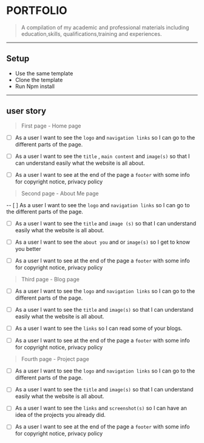 # PORTFOLIO

> A compilation of my academic and professional materials including
> education,skills, qualifications,training and experiences.

---

## Setup

- Use the same template
- Clone the template
- Run Npm install

---

## user story

> First page - Home page

- [ ] As a user I want to see the `logo` and `navigation links` so I can go to
      the different parts of the page.

- [ ] As a user I want to see the `title` , `main content` and `image(s)` so
      that I can understand easily what the website is all about.

- [ ] As a user I want to see at the end of the page a `footer` with some info
      for copyright notice, privacy policy

> Second page - About Me page

-- [ ] As a user I want to see the `logo` and `navigation links` so I can go to
the different parts of the page.

- [ ] As a user I want to see the `title` and `image (s)` so that I can
      understand easily what the website is all about.

- [ ] As a user I want to see the `about you` and or `image(s)` so I get to know
      you better

- [ ] As a user I want to see at the end of the page a `footer` with some info
      for copyright notice, privacy policy

> Third page - Blog page

- [ ] As a user I want to see the `logo` and `navigation links` so I can go to
      the different parts of the page.

- [ ] As a user I want to see the `title` and `image(s)` so that I can
      understand easily what the website is all about.

- [ ] As a user I want to see the `links` so I can read some of your blogs.

- [ ] As a user I want to see at the end of the page a `footer` with some info
      for copyright notice, privacy policy

> Fourth page - Project page

- [ ] As a user I want to see the `logo` and `navigation links` so I can go to
      the different parts of the page.

- [ ] As a user I want to see the `title` and `image(s)` so that I can
      understand easily what the website is all about.

- [ ] As a user I want to see the `links` and `screenshot(s)` so I can have an
      idea of the projects you already did.

- [ ] As a user I want to see at the end of the page a `footer` with some info
      for copyright notice, privacy policy
